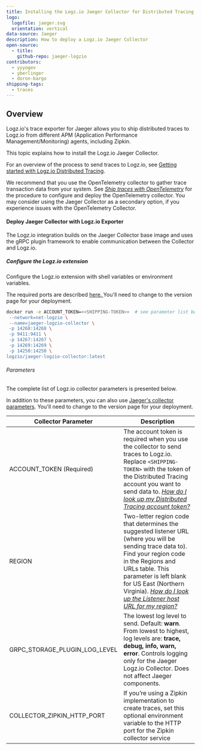 ```yaml
---
title: Installing the Logz.io Jaeger Collector for Distributed Tracing
logo:
  logofile: jaeger.svg
  orientation: vertical
data-source: Jaeger
description: How to deploy a Logz.io Jaeger Collector 
open-source:
  - title: 
    github-repo: jaeger-logzio
contributors:
  - yyyogev
  - yberlinger
  - doron-bargo
shipping-tags:
  - traces
---
```

## Overview

Logz.io's trace exporter for Jaeger allows you to ship distributed traces to Logz.io from different APM (Application Performance Management/Monitoring) agents, including Zipkin.

This topic explains how to install the Logz.io Jaeger Collector. 

For an overview of the process to send traces to Logz.io, see [Getting started with Logz.io Distributed Tracing](/user-guide/distributed-tracing/getting-started-tracing"). 

We recommend that you use the OpenTelemetry collector to gather trace transaction data from your system. 
See [_Ship traces with OpenTelemetry_](/shipping/tracing-sources/opentelemetry) for the procedure to configure and deploy the OpenTelemetry collector. You may consider using the Jaeger Collector as a secondary option, if you experience issues with the OpenTelemetry Collector. 

#### Deploy Jaeger Collector with Logz.io Exporter

The Logz.io integration builds on the Jaeger Collector base image and uses the gRPC plugin framework to enable communication between the Collector and Logz.io.

<div class="tasklist">

##### Configure the Logz.io extension
Configure the Logz.io extension with shell variables or environment variables. 

The required ports are described [here. ](https://www.jaegertracing.io/docs/latest/deployment/#collectors) 
You'll need to change to the version page for your deployment. 

```bash
docker run -e ACCOUNT_TOKEN=<<SHIPPING-TOKEN>>  # see parameter list below\
 --network=net-logzio \
 --name=jaeger-logzio-collector \
 -p 14268:14268 \
 -p 9411:9411 \
 -p 14267:14267 \
 -p 14269:14269 \
 -p 14250:14250 \
logzio/jaeger-logzio-collector:latest
```

###### Parameters

The complete list of Logz.io collector parameters is presented below. 

In addition to these parameters, you can also use [Jaeger's collector parameters](https://www.jaegertracing.io/docs/latest/cli/#jaeger-collector-grpc-plugin). 
You'll need to change to the version page for your deployment. 

 Collector Parameter | Description
 ------------ | -------------
  ACCOUNT_TOKEN (Required) | The account token is required when you use the collector to send traces to Logz.io. Replace `<SHIPPING-TOKEN>` with the token of the Distributed Tracing account you want to send data to. [_How do I look up my Distributed Tracing account token?_](/user-guide/accounts/finding-your-tracing-account-token)|
REGION | Two-letter region code that determines the suggested listener URL (where you will be sending trace data to).   Find your region code in the Regions and URLs table. This parameter is left blank for US East (Northern Virginia).  [_How do I look up the Listener host URL for my region?_](/user-guide/accounts/account-region.html#available-regions)|
GRPC_STORAGE_PLUGIN_LOG_LEVEL| The lowest log level to send.  Default: **warn**.  From lowest to highest, log levels are: **trace, debug, info, warn, error**.  Controls logging only for the Jaeger Logz.io Collector.  Does not affect Jaeger components.|
COLLECTOR_ZIPKIN_HTTP_PORT | If you’re using a Zipkin implementation to create traces, set this optional environment variable to the HTTP port for the Zipkin collector service
